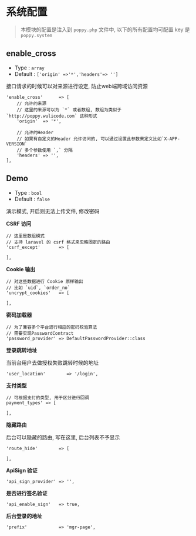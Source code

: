 # 系统配置

> 本模块的配置是注入到 `poppy.php` 文件中, 以下的所有配置均可配置
> key 是 `poppy.system`

## enable_cross

- Type : `array`
- Default : `['origin' =>'*','headers'=> '']`

接口请求的时候可以对来源进行设定, 防止web端跨域访问资源

```
'enable_cross'      => [
    // 允许的来源
    // 这里的来源可以为 `*` 或者数组, 数组为类似于 `http://poppy.wulicode.com` 这种形式
    'origin'  => '*',
    
    // 允许的Header
    // 如果有自定义的Header 允许访问的, 可以通过设置此参数来定义比如`X-APP-VERSION`
    // 多个参数使用 `,` 分隔
    'headers' => '',
],
```


## Demo
- Type : `bool`
- Default : `false`

演示模式, 开启则无法上传文件, 修改密码


**CSRF 访问**

```
// 这里是数组模式
// 支持 laravel 的 csrf 格式来忽略固定的路由
'csrf_except'       => [

],
```

**Cookie 输出**

```
// 对这些数据进行 Cookie 原样输出
// 比如 `uid`, `order_no`
'uncrypt_cookies'   => [

],
```

**密码加载器**

```
// 为了兼容多个平台进行相应的密码校验算法  
// 需要实现PasswordContract
'password_provider' => DefaultPasswordProvider::class
```

**登录跳转地址**

当前台用户去做授权失败跳转时候的地址

```
'user_location'        => '/login',
```

**支付类型**

```
// 可根据支付的类型, 用于区分进行回调
payment_types' => [

],
```

**隐藏路由**

后台可以隐藏的路由, 写在这里, 后台列表不予显示

```
'route_hide'        => [

],
```

**ApiSign 验证**

```
'api_sign_provider' => '',
```

**是否进行签名验证**

```
'api_enable_sign'   => true,
```

**后台登录的地址**

```
'prefix'            => 'mgr-page',
```

